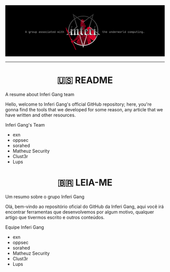 <img src="https://raw.githubusercontent.com/inferigang/.github/main/inferi_banner.jpg">

___

<h1 align="center">🇺🇸 README</h1>
A resume about Inferi Gang team

Hello, welcome to Inferi Gang's official GitHub repository; here, you're gonna find the tools that we developed for some reason, any article that we have written and other resources.

Inferi Gang's Team
- exn
- oppsec
- sorahed
- Matheuz Security
- Clust3r
- Lups

<h1 align="center">🇧🇷 LEIA-ME</h1>
Um resumo sobre o grupo Inferi Gang

Olá, bem-vindo ao repositório oficial do GitHub da Inferi Gang, aqui você irá encontrar ferramentas que desenvolvemos por algum motivo, qualquer artigo que tivermos escrito e outros conteúdos.

Equipe Inferi Gang
- exn
- oppsec
- sorahed
- Matheuz Security
- Clust3r
- Lups
